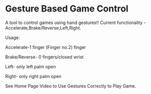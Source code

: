 # Gesture Based Game Control
A tool to control games using hand gestures!!
Current functionality - Accelerate,Brake/Reverse,Left,Right.

Usage:

Accelerate-1 finger  (Finger no.2) finger

Brake/Reverse- 0 fingers/closed wrist

Left- only left palm open

Right- only right palm open

See Home Page Video to Use Gestures Correctly to Play Game.
